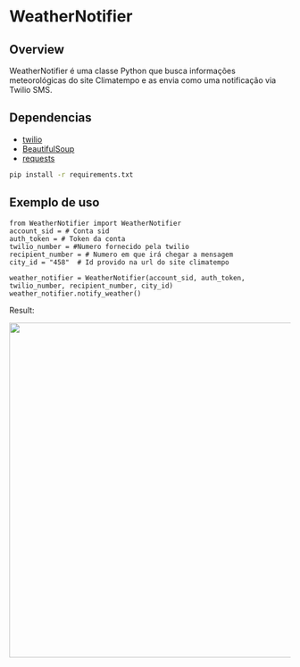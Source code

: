 # WeatherNotifier

## Overview
WeatherNotifier é uma classe Python que busca informações meteorológicas do site Climatempo e as envia como uma notificação via Twilio SMS.

## Dependencias
- [twilio](https://www.twilio.com/docs/usage/installing-the-python-twilio-sdk)
- [BeautifulSoup](https://www.crummy.com/software/BeautifulSoup/bs4/doc/)
- [requests](https://pypi.org/project/requests/)

```bash
pip install -r requirements.txt
```
## Exemplo de uso
```
from WeatherNotifier import WeatherNotifier
account_sid = # Conta sid
auth_token = # Token da conta
twilio_number = #Numero fornecido pela twilio
recipient_number = # Numero em que irá chegar a mensagem
city_id = "458"  # Id provido na url do site climatempo

weather_notifier = WeatherNotifier(account_sid, auth_token, twilio_number, recipient_number, city_id)
weather_notifier.notify_weather()

```
Result:  <p>

<img src="https://i.ibb.co/89cGCWw/185124822-825131791747122-8350592680893754408-n.jpg" height="600">

